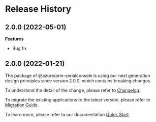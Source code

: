 # Release History

## 2.0.0 (2022-05-01)

**Features**

  - Bug fix
    
## 2.0.0 (2022-01-21)

The package of @azure/arm-serialconsole is using our next generation design principles since version 2.0.0, which contains breaking changes.

To understand the detail of the change, please refer to [Changelog](https://aka.ms/js-track2-changelog).

To migrate the existing applications to the latest version, please refer to [Migration Guide](https://aka.ms/js-track2-migration-guide).

To learn more, please refer to our documentation [Quick Start](https://aka.ms/js-track2-quickstart).
